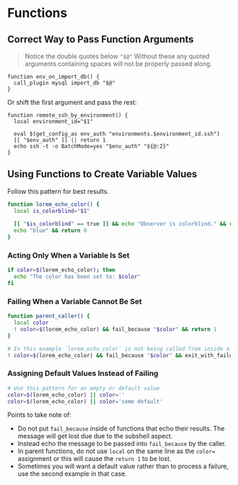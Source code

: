 <!--
id: functions
tags: examples
-->

# Functions

## Correct Way to Pass Function Arguments

> Notice the double quotes below `"$@"`  Without these any quoted arguments containing spaces will not be properly passed along.

```shell
function env_on_import_db() {
  call_plugin mysql import_db "$@"
}
```

Or shift the first argument and pass the rest:

```shell
function remote_ssh_by_environment() {
  local environment_id="$1"

  eval $(get_config_as env_auth "environments.$environment_id.ssh")
  [[ "$env_auth" ]] || return 1
  echo ssh -t -o BatchMode=yes "$env_auth" "${@:2}"
}
```

## Using Functions to Create Variable Values

Follow this pattern for best results.

```bash
function lorem_echo_color() {
  local is_colorblind="$1"
  
  [[ "$is_colorblind" == true ]] && echo "Observer is colorblind." && return 1
  echo "blue" && return 0
}
```

### Acting Only When a Variable Is Set

```bash
if color=$(lorem_echo_color); then
  echo "The color has been set to: $color"
fi
```

### Failing When a Variable Cannot Be Set

```bash
function parent_caller() {
  local color
  ! color=$(lorem_echo_color) && fail_because "$color" && return 1
}

# In this example `lorem_echo_color` is not being called from inside a parent function.
! color=$(lorem_echo_color) && fail_because "$color" && exit_with_failure
```

### Assigning Default Values Instead of Failing

```bash
# Use this pattern for an empty or default value
color=$(lorem_echo_color) || color=''
color=$(lorem_echo_color) || color='some default'
```

Points to take note of:

* Do not put `fail_because` inside of functions that echo their results. The message will get lost due due to the subshell aspect.
* Instead echo the message to be passed into `fail_because` by the caller.
* In parent functions, do not use `local` on the same line as the `color=` assignment or this will cause the `return 1` to be lost.
* Sometimes you will want a default value rather than to process a failure, use the second example in that case.

